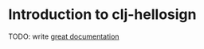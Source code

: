 # Introduction to clj-hellosign

TODO: write [great documentation](http://jacobian.org/writing/what-to-write/)
